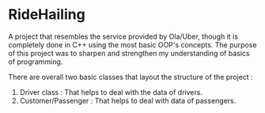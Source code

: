 # RideHailing
A project that resembles the service provided by Ola/Uber, though it is completely done in C++ using the most basic OOP's concepts.
The purpose of this project was to sharpen and strengthen my understanding of basics of programming.

There are overall two basic classes that layout the structure of the project :
1. Driver class : That helps to deal with the data of drivers.
2. Customer/Passenger : That helps to deal with data of passengers.


